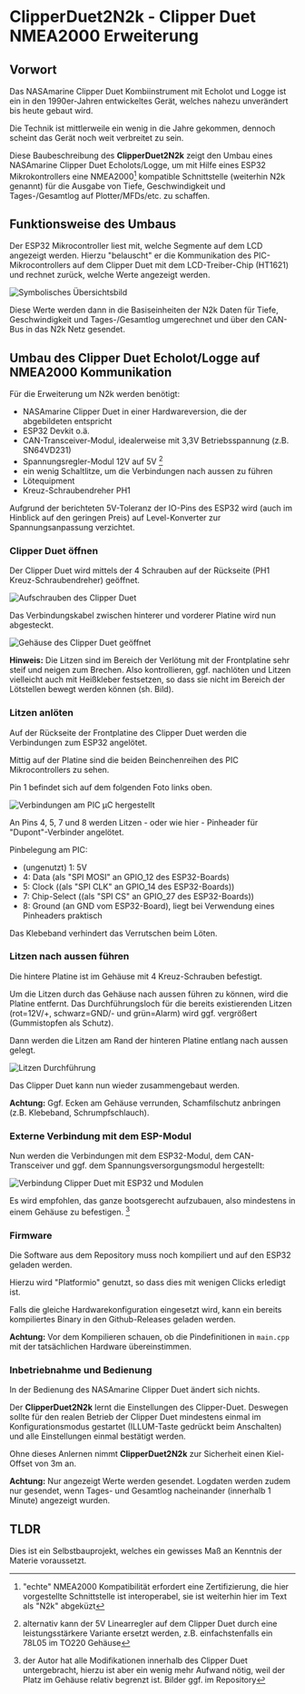 # __ClipperDuet2N2k__ - Clipper Duet NMEA2000 Erweiterung

## Vorwort

Das NASAmarine Clipper Duet Kombiinstrument mit Echolot und Logge ist ein in den 1990er-Jahren entwickeltes Gerät, welches nahezu unverändert bis heute gebaut wird.

Die Technik ist mittlerweile ein wenig in die Jahre gekommen, dennoch scheint das Gerät noch weit verbreitet zu sein.

Diese Baubeschreibung des __ClipperDuet2N2k__ zeigt den Umbau eines NASAmarine Clipper Duet Echolots/Logge, um mit Hilfe eines ESP32 Mikrokontrollers eine NMEA2000[^1] kompatible Schnittstelle (weiterhin N2k genannt) für die Ausgabe von Tiefe, Geschwindigkeit und Tages-/Gesamtlog auf Plotter/MFDs/etc. zu schaffen.

## Funktionsweise des Umbaus

Der ESP32 Mikrocontroller liest mit, welche Segmente auf dem LCD angezeigt werden. Hierzu "belauscht" er die Kommunikation des PIC-Mikrocontrollers auf dem Clipper Duet mit dem LCD-Treiber-Chip (HT1621) und rechnet zurück, welche Werte angezeigt werden.

![Symbolisches Übersichtsbild](symbolpic.jpg)

Diese Werte werden dann in die Basiseinheiten der N2k Daten für Tiefe, Geschwindigkeit und Tages-/Gesamtlog umgerechnet und über den CAN-Bus in das N2k Netz gesendet.

## Umbau des Clipper Duet Echolot/Logge auf NMEA2000 Kommunikation

Für die Erweiterung um N2k werden benötigt:

* NASAmarine Clipper Duet in einer Hardwareversion, die der abgebildeten entspricht
* ESP32 Devkit o.ä.
* CAN-Transceiver-Modul, idealerweise mit 3,3V Betriebsspannung (z.B. SN64VD231)
* Spannungsregler-Modul 12V auf 5V [^2]
* ein wenig Schaltlitze, um die Verbindungen nach aussen zu führen
* Lötequipment
* Kreuz-Schraubendreher PH1

 Aufgrund der berichteten 5V-Toleranz der IO-Pins des ESP32 wird (auch im Hinblick auf den geringen Preis) auf Level-Konverter zur Spannungsanpassung verzichtet.

### Clipper Duet öffnen

Der Clipper Duet wird mittels der 4 Schrauben auf der Rückseite (PH1 Kreuz-Schraubendreher) geöffnet.

![Aufschrauben des Clipper Duet](howto_solder_1.jpg)

Das Verbindungskabel zwischen hinterer und vorderer Platine wird nun abgesteckt.

![Gehäuse des Clipper Duet geöffnet](howto_solder_2.jpg)

__Hinweis:__
Die Litzen sind im Bereich der Verlötung mit der Frontplatine sehr steif und neigen zum Brechen.
Also kontrollieren, ggf. nachlöten und Litzen vielleicht auch mit Heißkleber festsetzen, so dass sie nicht im Bereich der Lötstellen bewegt werden können (sh. Bild).

### Litzen anlöten

Auf der Rückseite der Frontplatine des Clipper Duet werden die Verbindungen zum ESP32 angelötet.

Mittig auf der Platine sind die beiden Beinchenreihen des PIC Mikrocontrollers zu sehen.

Pin 1 befindet sich auf dem folgenden Foto links oben.

![Verbindungen am PIC µC hergestellt](howto_solder_4.jpg)

An Pins 4, 5, 7 und 8 werden Litzen - oder wie hier - Pinheader für "Dupont"-Verbinder angelötet.

Pinbelegung am PIC:

* (ungenutzt) 1: 5V
* 4: Data (als "SPI MOSI" an GPIO_12 des ESP32-Boards)
* 5: Clock ((als "SPI CLK" an GPIO_14 des ESP32-Boards))
* 7: Chip-Select ((als "SPI CS" an GPIO_27 des ESP32-Boards))
* 8: Ground (an GND vom ESP32-Board), liegt bei Verwendung eines Pinheaders praktisch

Das Klebeband verhindert das Verrutschen beim Löten.

### Litzen nach aussen führen

Die hintere Platine ist im Gehäuse mit 4 Kreuz-Schrauben befestigt.

Um die Litzen durch das Gehäuse nach aussen führen zu können, wird die Platine entfernt.
Das Durchführungsloch für die bereits existierenden Litzen (rot=12V/+, schwarz=GND/- und grün=Alarm) wird ggf. vergrößert (Gummistopfen als Schutz).

Dann werden die Litzen am Rand der hinteren Platine entlang nach aussen gelegt.

![Litzen Durchführung](howto_solder_7.jpg)

Das Clipper Duet kann nun wieder zusammengebaut werden.

__Achtung:__
Ggf. Ecken am Gehäuse verrunden, Schamfilschutz anbringen (z.B. Klebeband, Schrumpfschlauch).

### Externe Verbindung mit dem ESP-Modul

Nun werden die Verbindungen mit dem ESP32-Modul, dem CAN-Transceiver und ggf. dem Spannungsversorgungsmodul hergestellt:

![Verbindung Clipper Duet mit ESP32 und Modulen](connections.png)

Es wird empfohlen, das ganze bootsgerecht aufzubauen, also mindestens in einem Gehäuse zu befestigen. [^3]

### Firmware

Die Software aus dem Repository muss noch kompiliert und auf den ESP32 geladen werden.

Hierzu wird "Platformio" genutzt, so dass dies mit wenigen Clicks erledigt ist.

Falls die gleiche Hardwarekonfiguration eingesetzt wird, kann ein bereits kompiliertes Binary in den Github-Releases geladen werden.

__Achtung:__
Vor dem Kompilieren schauen, ob die Pindefinitionen in `main.cpp` mit der tatsächlichen Hardware übereinstimmen.

### Inbetriebnahme und Bedienung

In der Bedienung des NASAmarine Clipper Duet ändert sich nichts.

Der __ClipperDuet2N2k__  lernt die Einstellungen des Clipper-Duet.
Deswegen sollte für den realen Betrieb der Clipper Duet mindestens einmal im Konfigurationsmodus gestartet (ILLUM-Taste gedrückt beim Anschalten) und alle Einstellungen einmal bestätigt werden.

Ohne dieses Anlernen nimmt __ClipperDuet2N2k__ zur Sicherheit einen Kiel-Offset von 3m an.

__Achtung:__
Nur angezeigt Werte werden gesendet.
Logdaten werden zudem nur gesendet, wenn Tages- und Gesamtlog nacheinander (innerhalb 1 Minute) angezeigt wurden.

## TLDR

Dies ist ein Selbstbauprojekt, welches ein gewisses Maß an Kenntnis der Materie voraussetzt.

[^1]: "echte" NMEA2000 Kompatibilität erfordert eine Zertifizierung, die hier vorgestellte Schnittstelle ist interoperabel, sie ist weiterhin hier im Text als "N2k" abgeküzt

[^2]: alternativ kann der 5V Linearregler auf dem Clipper Duet durch eine leistungsstärkere Variante ersetzt werden, z.B. einfachstenfalls ein 78L05 im TO220 Gehäuse

[^3]: der Autor hat alle Modifikationen innerhalb des Clipper Duet untergebracht, hierzu ist aber ein wenig mehr Aufwand nötig, weil der Platz im Gehäuse relativ begrenzt ist. Bilder ggf. im Repository

